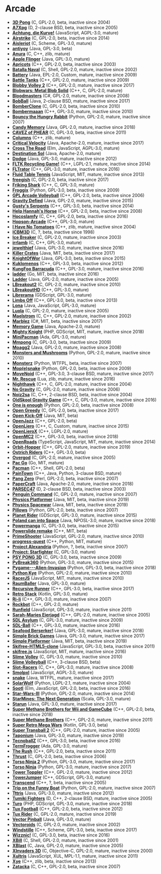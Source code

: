[comment]: # (autogenerated content, do not edit)
# Arcade

- **[3D Pong](../3d_pong.md)** (C, GPL-2.0, beta, inactive since 2004)
- **[A7Xpg](../a7xpg.md)** (D, 2-clause BSD, beta, inactive since 2005)
- **[Achtung, die Kurve!](../achtung_die_kurve.md)** (JavaScript, AGPL-3.0, mature)
- **[Airstrike](../airstrike.md)** (C, GPL-2.0, beta, inactive since 2014)
- **[Aisleriot](../aisleriot.md)** (C, Scheme, GPL-3.0, mature)
- **[antiyoy](../antiyoy.md)** (Java, GPL-3.0, beta)
- **[Anura](../anura.md)** (C, C++, zlib, mature)
- **[Apple Flinger](../apple_flinger.md)** (Java, GPL-3.0, mature)
- **[Apricots](../apricots.md)** (C++, GPL-2.0, beta, inactive since 2003)
- **[Batalla Naval](../batalla_naval.md)** (C, Shell, GPL-2.0, mature, inactive since 2002)
- **[Battery](../battery.md)** (Java, EPL-2.0, Custom, mature, inactive since 2009)
- **[Battle Tanks](../battle_tanks.md)** (C++, GPL-2.0, mature, inactive since 2009)
- **[Blobby Volley 2](../blobby_volley_2.md)** (C++, GPL-2.0, mature, inactive since 2017)
- **[Blobwars: Metal Blob Solid](../blobwars_metal_blob_solid.md)** (C++, C, GPL-2.0, mature)
- **[Bloodmasters](../bloodmasters.md)** (C#, GPL-2.0, mature, inactive since 2008)
- **[BobBall](../bobball.md)** (Java, 2-clause BSD, mature, inactive since 2017)
- **[BomberClone](../bomberclone.md)** (C, GPL-2.0, beta, inactive since 2010)
- **[Bombermaaan](../bombermaaan.md)** (C++, GPL-3.0, mature, inactive since 2010)
- **[Bouncy the Hungry Rabbit](../bouncy_the_hungry_rabbit.md)** (Python, GPL-2.0, mature, inactive since 2007)
- **[Candy Memory](../candy_memory.md)** (Java, GPL-2.0, mature, inactive since 2018)
- **[CAVEZ of PHEAR](../cavez_of_phear.md)** (C, GPL-3.0, beta, inactive since 2011)
- **[Columns](../columns.md)** (C++, zlib, mature)
- **[Critical Velocity](../critical_velocity.md)** (Java, Apache-2.0, mature, inactive since 2017)
- **[Cross The Road](../cross_the_road.md)** (Elm, JavaScript, AGPL-3.0, mature)
- **[Destination Sol](../destination_sol.md)** (Java, Apache-2.0, mature)
- **[Dodge](../dodge.md)** (Java, GPL-3.0, mature, inactive since 2012)
- **[FLTK Recycling Game!](../fltk_recycling_game.md)** (C++, LGPL-2.1, mature, inactive since 2014)
- **[FLTrator](../fltrator.md)** (C++, GPL-3.0, mature, inactive since 2016)
- **[Fluid Table Tennis](../fluid_table_tennis.md)** (JavaScript, MIT, mature, inactive since 2013)
- **[freegish](../freegish.md)** (C, GPL-2.0, beta, inactive since 2017)
- **[Friking Shark](../friking_shark.md)** (C++, C, GPL-3.0, mature)
- **[Froggix](../froggix.md)** (Python, GPL-3.0, beta, inactive since 2009)
- **[GPL Arcade Volleyball](../gpl_arcade_volleyball.md)** (C++, GPL-2.0, beta, inactive since 2006)
- **[Gravity Defied](../gravity_defied.md)** (Java, GPL-2.0, mature, inactive since 2015)
- **[Gusty's Serpents](../gustys_serpents.md)** (C++, GPL-3.0, beta, inactive since 2014)
- **[Help Hannah's Horse](../help_hannahs_horse.md)** (C++, GPL-2.0, beta, inactive since 2008)
- **[Hocoslamfy](../hocoslamfy.md)** (C, C++, GPL-2.0, beta, inactive since 2016)
- **[Hopson-Arcade](../hopson-arcade.md)** (C++, GPL-3.0, mature)
- **[I Have No Tomatoes](../i_have_no_tomatoes.md)** (C++, zlib, mature, inactive since 2004)
- **[ICBM3D](../icbm3d.md)** (C, ?, beta, inactive since 1998)
- **[Ice Breaker](../ice_breaker.md)** (C, GPL-2.0, mature, inactive since 2003)
- **[irrlamb](../irrlamb.md)** (C, C++, GPL-3.0, mature)
- **[jewelthief](../jewelthief.md)** (Java, GPL-3.0, mature, inactive since 2016)
- **[Killer Crates](../killer_crates.md)** (Java, MIT, beta, inactive since 2017)
- **[KnightOfWor](../knightofwor.md)** (Java, GPL-3.0, beta, inactive since 2015)
- **[Kuklomenos](../kuklomenos.md)** (C++, GPL-3.0, beta, inactive since 2012)
- **[KungFoo Barracuda](../kungfoo_barracuda.md)** (C++, GPL-3.0, mature, inactive since 2016)
- **[ladder](../ladder-2.md)** (Go, MIT, beta, inactive since 2016)
- **[Ladder](../ladder.md)** (Java, GPL-2.0, mature, inactive since 2005)
- **[LBreakout2](../lbreakout2.md)** (C, GPL-2.0, mature, inactive since 2010)
- **[LBreakoutHD](../lbreakouthd.md)** (C++, GPL-3.0, mature)
- **[Librerama](../librerama.md)** (GDScript, GPL-3.0, mature)
- **[Limbs Off](../limbs_off.md)** (C++, GPL-3.0, beta, inactive since 2013)
- **[Lona](../lona.md)** (Java, JavaScript, GPL-3.0, mature)
- **[Luola](../luola.md)** (C, GPL-2.0, mature, inactive since 2005)
- **[Maelstrom](../maelstrom.md)** (C, C++, GPL-2.0, mature, inactive since 2002)
- **[Marblez](../marblez.md)** (C#, MIT, beta, inactive since 2017)
- **[Memory Game](../memory_game.md)** (Java, Apache-2.0, mature)
- **[Mighty Knight](../mighty_knight.md)** (PHP, GDScript, MIT, mature, inactive since 2018)
- **[MiniPacman](../minipacman.md)** (Ada, GPL-3.0, mature)
- **[Mmpong](../mmpong.md)** (C, GPL-3.0, beta, inactive since 2009)
- **[Moagg2](../moagg2.md)** (Java, GPL-2.0, mature, inactive since 2008)
- **[Monsters and Mushrooms](../monsters_and_mushrooms.md)** (Python, GPL-2.0, mature, inactive since 2010)
- **[Monsterz](../monsterz.md)** (Python, WTFPL, beta, inactive since 2007)
- **[Mop(e)snake](../mopesnake.md)** (Python, GPL-2.0, beta, inactive since 2009)
- **[MoveNoid](../movenoid.md)** (C++, GPL-3.0, 3-clause BSD, mature, inactive since 2017)
- **[Mr. Rescue](../mr_rescue.md)** (Lua, zlib, mature, inactive since 2016)
- **[Nighthawk](../nighthawk.md)** (C++, C, GPL-2.0, mature, inactive since 2004)
- **[No Gravity](../no_gravity.md)** (C, GPL-2.0, mature, inactive since 2006)
- **[Noiz2sa](../noiz2sa.md)** (C, C++, 2-clause BSD, beta, inactive since 2004)
- **[OldSkool Gravity Game](../oldskool_gravity_game.md)** (C++, C, GPL-3.0, mature, inactive since 2016)
- **[One is enough](../one_is_enough.md)** (Python, GPL-2.0, beta, inactive since 2008)
- **[Open Greedy](../open_greedy.md)** (C, GPL-2.0, beta, inactive since 2017)
- **[Open Kick-Off](../open_kick-off.md)** (Java, MIT, beta)
- **[OpenJazz](../openjazz.md)** (C++, GPL-2.0, beta)
- **[OpenLiero](../openliero.md)** (C++, C, Custom, mature, inactive since 2015)
- **[OpenLieroX](../openlierox.md)** (C++, LGPL-2.0, mature)
- **[OpenMC2](../openmc2.md)** (C++, GPL-3.0, beta, inactive since 2018)
- **[OpenRoads](../openroads.md)** (TypeScript, JavaScript, MIT, mature, inactive since 2014)
- **[Orbit-Hopper](../orbit-hopper.md)** (C++, GPL-2.0, mature, inactive since 2019)
- **[Ostrich Riders](../ostrich_riders.md)** (C++, GPL-3.0, beta)
- **[Overgod](../overgod.md)** (C, GPL-2.0, mature, inactive since 2005)
- **[Pac Go](../pac_go.md)** (Go, MIT, mature)
- **[Pacman](../pacman.md)** (C++, Shell, GPL-2.0, beta)
- **[PainTown](../paintown.md)** (C++, Java, Python, 3-clause BSD, mature)
- **[Pang Zero](../pang_zero.md)** (Perl, GPL-2.0, beta, inactive since 2007)
- **[PaperCraft](../papercraft.md)** (Java, Apache-2.0, mature, inactive since 2018)
- **[PARSEC47](../parsec47.md)** (D, 2-clause BSD, beta, inactive since 2003)
- **[Penguin Command](../penguin_command.md)** (C, GPL-2.0, mature, inactive since 2007)
- **[Physics Platformer](../physics_platformer.md)** (Java, MIT, beta, inactive since 2019)
- **[Physics Spacewar](../physics_spacewar.md)** (Java, MIT, beta, inactive since 2019)
- **[Pillows](../pillows.md)** (Python, GPL-2.0, beta, inactive since 2007)
- **[Planet Rider](../planet_rider.md)** (GDScript, GPL-3.0, mature, inactive since 2015)
- **[Poland can into Space](../poland_can_into_space.md)** (Java, NPOSL-3.0, mature, inactive since 2018)
- **[Powermanga](../powermanga.md)** (C, GPL-3.0, beta, inactive since 2015)
- **[Powerslide remake](../powerslide_remake.md)** (C++, MIT, beta)
- **[PrimeShooter](../primeshooter.md)** (JavaScript, GPL-2.0, mature, inactive since 2010)
- **[progress-quest](../progress-quest.md)** (C++, Python, MIT, mature)
- **[Project Alexandria](../project_alexandria.md)** (Python, ?, beta, inactive since 2007)
- **[Project: Starfighter](../project_starfighter.md)** (C, GPL-3.0, mature)
- **[PSY PONG 3D](../psy_pong_3d.md)** (C, GPL-3.0, beta, inactive since 2009)
- **[PyBreak360](../pybreak360.md)** (Python, GPL-3.0, mature, inactive since 2015)
- **[Pygame---Alien-Invasion](../pygame-alien-invasion.md)** (Python, GPL-3.0, beta, inactive since 2018)
- **[Python Kye](../python_kye.md)** (Python, GPL-2.0, mature, inactive since 2010)
- **[RacerJS](../racerjs.md)** (JavaScript, MIT, mature, inactive since 2010)
- **[RaumBaller](../raumballer.md)** (Java, GPL-3.0, mature)
- **[Recursive Runner](../recursive_runner.md)** (C++, GPL-3.0, beta, inactive since 2017)
- **[Retro Stack](../retro_stack.md)** (Kotlin, GPL-3.0, mature)
- **[Ri-li](../ri-li.md)** (C++, GPL-3.0, mature, inactive since 2007)
- **[Rockbot](../rockbot.md)** (C++, GPL-2.0, mature)
- **[Runfield](../runfield.md)** (JavaScript, GPL-3.0, mature, inactive since 2011)
- **[Sarah-Maries Eierjagd](../sarah-maries_eierjagd.md)** (C++, GPL-2.0, mature, inactive since 2005)
- **[SDL Asylum](../sdl_asylum.md)** (C, GPL-3.0, mature, inactive since 2009)
- **[SDL-Ball](../sdl-ball.md)** (C++, GPL-3.0, mature, inactive since 2016)
- **[Seafood Berserker!](../seafood_berserker.md)** (Java, GPL-3.0, mature, inactive since 2018)
- **[Simple Brick Games](../simple_brick_games.md)** (Java, GPL-3.0, mature, inactive since 2017)
- **[Simple Platformer](../simple_platformer.md)** (Java, MIT, beta, inactive since 2019)
- **[Skifree-HTML5-clone](../skifree-html5-clone.md)** (JavaScript, GPL-3.0, beta, inactive since 2011)
- **[skifree.js](../skifreejs.md)** (JavaScript, MIT, mature, inactive since 2016)
- **[Slime Volley](../slime_volley.md)** (C, GPL-3.0, mature, inactive since 2010)
- **[Slime Volleyball](../slime_volleyball.md)** (C++, 3-clause BSD, beta)
- **[Slot-Racers](../slot-racers.md)** (C, C++, GPL-3.0, mature, inactive since 2008)
- **[Smolpxl](../smolpxl.md)** (JavaScript, AGPL-3.0, mature)
- **[snake](../snake.md)** (Java, WTFPL, mature, inactive since 2017)
- **[SolarWolf](../solarwolf.md)** (Python, LGPL-2.1, mature, inactive since 2004)
- **[Sootl](../sootl.md)** (Elm, JavaScript, GPL-2.0, beta, inactive since 2016)
- **[Star-Wars-III](../star-wars-iii.md)** (Python, GPL-2.0, mature, inactive since 2014)
- **[StarMines: The Next Generation](../starmines_the_next_generation.md)** (Scala, GPL-3.0, mature)
- **[Starun](../starun.md)** (Java, GPL-3.0, mature, inactive since 2017)
- **[Super Methane Brothers for Wii and GameCube](../super_methane_brothers_for_wii_and_gamecube.md)** (C++, GPL-2.0, beta, inactive since 2018)
- **[Super Methane Brothers](../super_methane_brothers.md)** (C++, GPL-2.0, mature, inactive since 2011)
- **[Super Retro Mega Wars](../super_retro_mega_wars.md)** (Kotlin, GPL-3.0, beta)
- **[Super Transball 2](../super_transball_2.md)** (C++, GPL-2.0, mature, inactive since 2005)
- **[Taponium](../taponium.md)** (Java, GPL-3.0, mature, inactive since 2019)
- **[TecnoballZ](../tecnoballz.md)** (C++, GPL-3.0, beta, inactive since 2016)
- **[TermFrogger](../termfrogger.md)** (Ada, GPL-3.0, mature)
- **[The Rush](../the_rush.md)** (C++, GPL-2.0, beta, inactive since 2011)
- **[Thrust](../thrust.md)** (C, GPL-2.0, beta, inactive since 2006)
- **[Torso Ninja 2](../torso_ninja_2.md)** (Python, GPL-3.0, mature, inactive since 2017)
- **[Torso Ninja](../torso_ninja.md)** (Python, GPL-3.0, mature, inactive since 2017)
- **[Tower Toppler](../tower_toppler.md)** (C++, GPL-2.0, mature, inactive since 2012)
- **[TowerJumper](../towerjumper.md)** (C++, GDScript, GPL-3.0, mature)
- **[Transcend](../transcend.md)** (C++, ?, beta, inactive since 2005)
- **[Trip on the Funny Boat](../trip_on_the_funny_boat.md)** (Python, GPL-2.0, mature, inactive since 2007)
- **[Tttris](../tttris.md)** (Java, GPL-3.0, mature, inactive since 2012)
- **[Tumiki Fighters](../tumiki_fighters.md)** (D, C++, 2-clause BSD, mature, inactive since 2005)
- **[Turo](../turo.md)** (PHP, GDScript, GPL-3.0, mature, inactive since 2018)
- **[Tux Football](../tux_football.md)** (C++, GPL-2.0, beta, inactive since 2012)
- **[Tux Rider](../tux_rider.md)** (C, GPL-2.0, mature, inactive since 2019)
- **[Vector Pinball](../vector_pinball.md)** (Java, GPL-3.0, mature)
- **[Vectoroids](../vectoroids.md)** (C, GPL-2.0, mature, inactive since 2002)
- **[Windstille](../windstille.md)** (C++, Scheme, GPL-3.0, beta, inactive since 2017)
- **[Wizznic!](../wizznic.md)** (C, GPL-3.0, beta, inactive since 2016)
- **[XBill](../xbill.md)** (C, Shell, GPL-2.0, mature, inactive since 2001)
- **[XBlast](../xblast.md)** (C, Java, GPL-2.0, mature, inactive since 2005)
- **[XInvaders 3D](../xinvaders_3d.md)** (C, Objective-C, GPL-2.0, mature, inactive since 2000)
- **[Xultris](../xultris.md)** (JavaScript, XUL, MPL-1.1, mature, inactive since 2011)
- **[Xye](../xye.md)** (C++, zlib, beta, inactive since 2013)
- **[Zatacka](../zatacka.md)** (C, C++, GPL-2.0, beta, inactive since 2007)